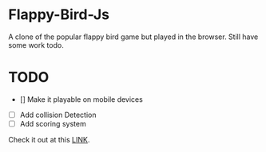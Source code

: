 # Flappy-Bird-Js
A clone of the popular flappy bird game but played in the browser.
Still have some work todo.

# TODO

- [] Make it playable on mobile devices
- [ ] Add collision Detection
- [ ] Add scoring system

Check it out at this [LINK](https://muhiakevin.github.io/Flappy-Bird-Js/).
